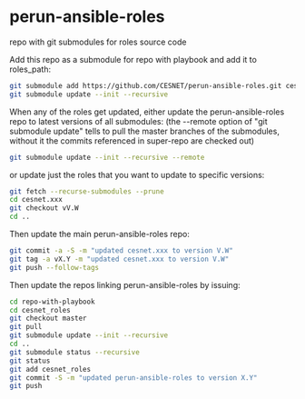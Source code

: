 # perun-ansible-roles
repo with git submodules for roles source code

Add this repo as a submodule for repo with playbook and add it to roles_path:

```bash
git submodule add https://github.com/CESNET/perun-ansible-roles.git cesnet_roles 
git submodule update --init --recursive
```

When any of the roles get updated, either update the perun-ansible-roles repo to latest versions of all submodules:
(the --remote option of "git submodule update" tells to pull the master branches of the submodules,
without it the commits referenced in super-repo are checked out)
```bash
git submodule update --init --recursive --remote
```
or update just the roles that you want to update to specific versions:
```bash
git fetch --recurse-submodules --prune
cd cesnet.xxx
git checkout vV.W
cd ..
```

Then update the main perun-ansible-roles repo:
```bash
git commit -a -S -m "updated cesnet.xxx to version V.W"
git tag -a vX.Y -m "updated cesnet.xxx to version V.W"
git push --follow-tags
```

Then update the repos linking perun-ansible-roles by issuing:
```bash
cd repo-with-playbook
cd cesnet_roles
git checkout master
git pull
git submodule update --init --recursive
cd ..
git submodule status --recursive
git status
git add cesnet_roles
git commit -S -m "updated perun-ansible-roles to version X.Y"
git push
```
